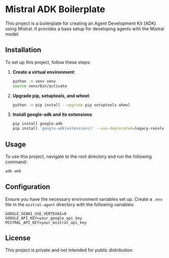 # Mistral ADK Boilerplate

This project is a boilerplate for creating an Agent Development Kit (ADK) using Mistral. It provides a base setup for developing agents with the Mistral model.

## Installation

To set up this project, follow these steps:

1. **Create a virtual environment**:
   ```bash
   python -m venv venv
   source venv/bin/activate
   ```

2. **Upgrade pip, setuptools, and wheel**:
   ```bash
   python -m pip install --upgrade pip setuptools wheel
   ```

3. **Install google-adk and its extensions**:
   ```bash
   pip install google-adk
   pip install 'google-adk[extensions]' --use-deprecated=legacy-resolver
   ```

## Usage

To use this project, navigate to the root directory and run the following command:
```bash
adk web
```

## Configuration

Ensure you have the necessary environment variables set up. Create a `.env` file in the `mistral-agent` directory with the following variables:
```env
GOOGLE_GENAI_USE_VERTEXAI=0
GOOGLE_API_KEY=your_google_api_key
MISTRAL_API_KEY=your_mistral_api_key
```

## License

This project is private and not intended for public distribution.
